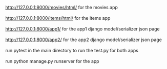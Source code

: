 http://127.0.0.1:8000/movies/html/ for the movies app <br>
<br>
http://127.0.0.1:8000/items/html/ for the items app<br>
<br>
http://127.0.0.1:8000/app1/ for the app1 django model/serializer json page<br>
<br>
http://127.0.0.1:8000/app2/ for the app2 django model/serializer json page<br>
<br>
run pytest in the main directory to run the test.py for both apps<br>
<br>
run python manage.py runserver for the app

